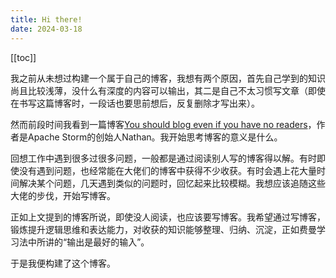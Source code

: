 ```yaml
---
title: Hi there!
date: 2024-03-18
---
```


[[toc]]

我之前从未想过构建一个属于自己的博客，我想有两个原因，首先自己学到的知识尚且比较浅薄，没什么有深度的内容可以输出，其二是自己不太习惯写文章（即使在书写这篇博客时，一段话也要思前想后，反复删除才写出来）。

然而前段时间我看到一篇博客[You should blog even if you have no readers](http://nathanmarz.com/blog/you-should-blog-even-if-you-have-no-readers.html)，作者是Apache Storm的创始人Nathan。我开始思考博客的意义是什么。

回想工作中遇到很多过很多问题，一般都是通过阅读别人写的博客得以解。有时即使没有遇到问题，也经常能在大佬们的博客中获得不少收获。有时会遇上花大量时间解决某个问题，几天遇到类似的问题时，回忆起来比较模糊。我想应该追随这些大佬的步伐，开始写博客。

正如上文提到的博客所说，即使没人阅读，也应该要写博客。我希望通过写博客，锻炼提升逻辑思维和表达能力，对收获的知识能够整理、归纳、沉淀，正如费曼学习法中所讲的“输出是最好的输入”。

于是我便构建了这个博客。
